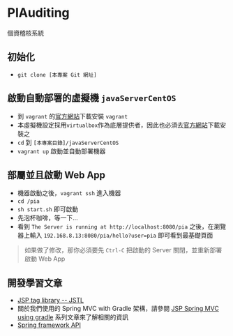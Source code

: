 PIAuditing
==========

個資稽核系統

## 初始化

 * `git clone [本專案 Git 網址]`

## 啟動自動部署的虛擬機 `javaServerCentOS`

 * 到 `vagrant` 的[官方網站](https://www.vagrantup.com/)下載安裝 `vagrant`
 * 本虛擬機設定採用`virtualbox`作為底層提供者，因此也必須去[官方網站](https://www.virtualbox.org)下載安裝之
 * `cd` 到 `[本專案目錄]/javaServerCentOS`
 * `vagrant up` 啟動並自動部署機器

## 部屬並且啟動 Web App

 * 機器啟動之後，`vagrant ssh` 進入機器
 * `cd /pia`
 * `sh start.sh` 即可啟動
 * 先泡杯咖啡，等一下...
 * 看到 `The Server is running at http://localhost:8080/pia` 之後，在瀏覽器上輸入 `192.168.8.13:8080/pia/hello?user=pia` 即可看到最基礎頁面

> 如果做了修改，那你必須要先 `Ctrl-C` 把啟動的 Server 關閉，並重新部署啟動 Web App

## 開發學習文章

 * [JSP tag library -- JSTL](https://jstl.java.net/)
 * 關於我們使用的 Spring MVC with Gradle 架構，請參閱 [JSP Spring MVC using gradle](http://www.codedata.com.tw/java/java-tutorial-the-3rd-class-3-servlet-jsp/) 系列文章來了解相關的資訊
 * [Spring framework API](http://docs.spring.io/spring/docs/current/javadoc-api/overview-summary.html)
